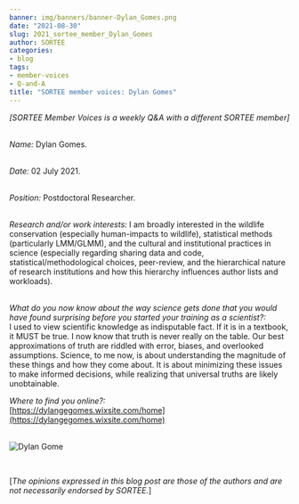 ```yaml
---
banner: img/banners/banner-Dylan_Gomes.png
date: "2021-08-30"
slug: 2021_sortee_member_Dylan_Gomes
author: SORTEE
categories:
- blog
tags:
- member-voices
- Q-and-A
title: "SORTEE member voices: Dylan Gomes"
---
```



*[SORTEE Member Voices is a weekly Q&A with a different SORTEE member]*     
&nbsp;
&nbsp;

   _Name:_ Dylan Gomes.   
&nbsp;

   _Date:_ 02 July 2021.   
&nbsp;

   _Position:_ Postdoctoral Researcher.   
&nbsp;

   _Research and/or work interests:_ I am broadly interested in the wildlife conservation (especially human-impacts to wildlife),  statistical methods (particularly LMM/GLMM), and the cultural and institutional practices in science (especially regarding sharing data and code, statistical/methodological choices, peer-review, and the hierarchical nature of research institutions and how this hierarchy influences author lists and workloads).   
&nbsp;

_What do you now know about the way science gets done that you would have found surprising before you started your training as a scientist?:_   
I used to view scientific knowledge as indisputable fact. If it is in a textbook, it MUST be true. I now know that truth is never really on the table. Our best approximations of truth are riddled with error, biases, and overlooked assumptions. Science, to me now, is about understanding the magnitude of these things and how they come about. It is about minimizing these issues to make informed decisions, while realizing that universal truths are likely unobtainable.
&nbsp;

_Where to find you online?:_   
[https://dylangegomes.wixsite.com/home](https://dylangegomes.wixsite.com/home)   
&nbsp;
&nbsp;

![Dylan Gome](/blog/images/Dylan_Gomes.png)    


&nbsp;
&nbsp;

[*The opinions expressed in this blog post are those of the authors and are not necessarily endorsed by SORTEE.*]  